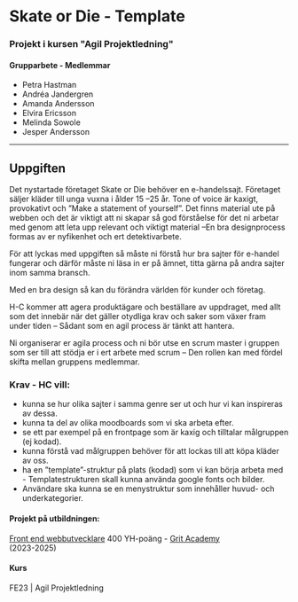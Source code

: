 # Skate or Die - Template 
### Projekt i kursen "Agil Projektledning"

#### Grupparbete - Medlemmar
- Petra Hastman
- Andréa Jandergren
- Amanda Andersson
- Elvira Ericsson
- Melinda Sowole
- Jesper Andersson

---

## Uppgiften
Det nystartade företaget Skate or Die behöver en e-handelssajt. Företaget säljer kläder till unga vuxna i ålder 15 –25 år. Tone of voice är kaxigt, provokativt och ”Make a statement of yourself”.
Det finns material ute på webben och det är viktigt att ni skapar så god förståelse för det ni arbetar med genom att leta upp relevant och viktigt material –En bra designprocess formas av er nyfikenhet och ert detektivarbete.

För att lyckas med uppgiften så måste ni förstå hur bra sajter för e-handel fungerar och därför måste ni läsa in er på ämnet, titta gärna på andra sajter inom samma bransch.

Med en bra design så kan du förändra världen för kunder och företag. 

H-C kommer att agera produktägare och beställare av uppdraget, med allt som det innebär när det gäller otydliga krav och saker som växer fram under tiden – Sådant som en agil process är tänkt att hantera.

Ni organiserar er agila process och ni bör utse en scrum master i gruppen som ser till att stödja er i ert arbete med scrum – Den rollen kan med fördel skifta mellan gruppens medlemmar.

### Krav - HC vill:
* kunna se hur olika sajter i samma genre ser ut och hur vi kan inspireras av dessa.
* kunna ta del av olika moodboards som vi ska arbeta efter.
* se ett par exempel på en frontpage som är kaxig och tilltalar målgruppen (ej kodad).
* kunna förstå vad målgruppen behöver för att lockas till att köpa kläder av oss.
* ha en ”template”-struktur på plats (kodad) som vi kan börja arbeta med - Templatestrukturen skall kunna använda google fonts och bilder.
* Användare ska kunna se en menystruktur som innehåller huvud- och underkategorier.


#### Projekt på utbildningen:
[Front end webbutvecklare](https://gritacademy.se/front-end-webbutvecklare/) 400 YH-poäng - [Grit Academy](https://gritacademy.se/)  
(2023-2025)

#### Kurs
FE23 | Agil Projektledning
